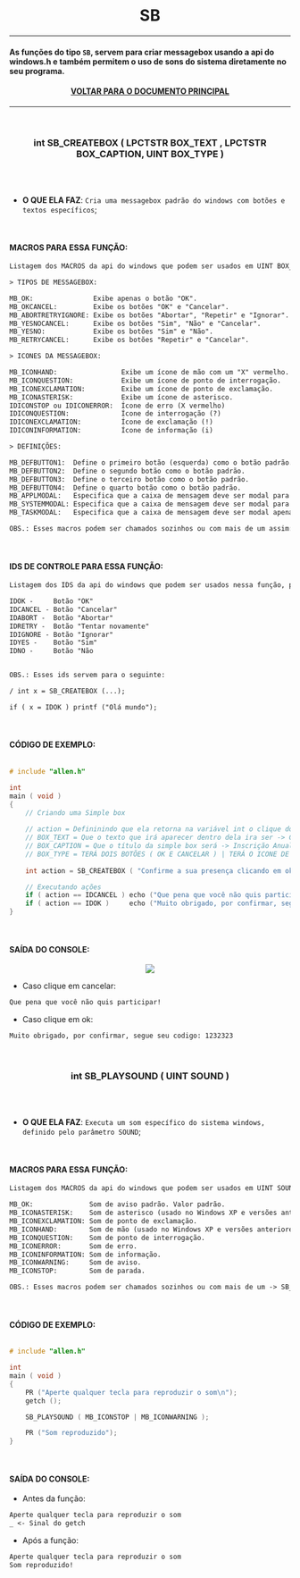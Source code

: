 <h1 align="center"> SB </h1>

---

#### As funções do tipo ` SB `, servem para criar messagebox usando a api do windows.h e também permitem o uso de sons do sistema diretamente no seu programa. 

#### <p align="center"> <a href="https://github.com/AllisonJunior/Random/tree/d18f674d1beaec2fbd48c33c0551cd901f1bcd3d/Projetos/C/%5B%20C%20%5D%20allen.h%20-%20Primeira%20vers%C3%A3o%20da%20biblioteca%20allen" title="Retornar a documentação."> VOLTAR PARA O DOCUMENTO PRINCIPAL</a> </p>

---








<br>

<h3 align="center"> int SB_CREATEBOX ( LPCTSTR BOX_TEXT , LPCTSTR BOX_CAPTION, UINT BOX_TYPE ) </h3> 

<br>
<br>

- **O QUE ELA FAZ**: `Cria uma messagebox padrão do windows com botões e textos específicos`;

<br>

#### MACROS PARA ESSA FUNÇÃO:

```txt
Listagem dos MACROS da api do windows que podem ser usados em UINT BOX_TYPE:

> TIPOS DE MESSAGEBOX:

MB_OK:               Exibe apenas o botão "OK".
MB_OKCANCEL:         Exibe os botões "OK" e "Cancelar".
MB_ABORTRETRYIGNORE: Exibe os botões "Abortar", "Repetir" e "Ignorar".
MB_YESNOCANCEL:      Exibe os botões "Sim", "Não" e "Cancelar".
MB_YESNO:            Exibe os botões "Sim" e "Não".
MB_RETRYCANCEL:      Exibe os botões "Repetir" e "Cancelar".

> ICONES DA MESSAGEBOX:

MB_ICONHAND:                Exibe um ícone de mão com um "X" vermelho.
MB_ICONQUESTION:            Exibe um ícone de ponto de interrogação.
MB_ICONEXCLAMATION:         Exibe um ícone de ponto de exclamação.
MB_ICONASTERISK:            Exibe um ícone de asterisco.
IDICONSTOP ou IDICONERROR:  Ícone de erro (X vermelho)
IDICONQUESTION:             Ícone de interrogação (?)
IDICONEXCLAMATION:          Ícone de exclamação (!)
IDICONINFORMATION:          Ícone de informação (i)

> DEFINIÇÕES:

MB_DEFBUTTON1:  Define o primeiro botão (esquerda) como o botão padrão.
MB_DEFBUTTON2:  Define o segundo botão como o botão padrão.
MB_DEFBUTTON3:  Define o terceiro botão como o botão padrão.
MB_DEFBUTTON4:  Define o quarto botão como o botão padrão.
MB_APPLMODAL:   Especifica que a caixa de mensagem deve ser modal para a aplicação atual.
MB_SYSTEMMODAL: Especifica que a caixa de mensagem deve ser modal para todo o sistema.
MB_TASKMODAL:   Especifica que a caixa de mensagem deve ser modal apenas para a janela atual.

OBS.: Esses macros podem ser chamados sozinhos ou com mais de um assim: MACRO | MACRO2 | MACRO 3
```

<br>

#### IDS DE CONTROLE PARA ESSA FUNÇÃO:

```txt
Listagem dos IDS da api do windows que podem ser usados nessa função, para controlar ações:

IDOK -     Botão "OK"
IDCANCEL - Botão "Cancelar"
IDABORT -  Botão "Abortar"
IDRETRY -  Botão "Tentar novamente"
IDIGNORE - Botão "Ignorar"
IDYES -    Botão "Sim"
IDNO -     Botão "Não


OBS.: Esses ids servem para o seguinte:

/ int x = SB_CREATEBOX (...);

if ( x = IDOK ) printf ("Olá mundo");

```

<br>

#### CÓDIGO DE EXEMPLO:

```c

# include "allen.h"

int 
main ( void )
{      
    // Criando uma Simple box
    
    // action = Defininindo que ela retorna na variável int o clique do usuário
    // BOX_TEXT = Que o texto que irá aparecer dentro dela ira ser -> Confirme a sua presença clicando em ok!
    // BOX_CAPTION = Que o título da simple box será -> Inscrição Anual
    // BOX_TYPE = TERÁ DOIS BOTÕES ( OK E CANCELAR ) | TERÁ O ICONE DE INFORMATION | O BOTÃO PADRÃO É O SEGUNDO -> MB_OKCANCEL | MB_ICONINFORMATION | MB_DEFBUTTON2
    
    int action = SB_CREATEBOX ( "Confirme a sua presença clicando em ok!" , "Inscrição Anual" , MB_OKCANCEL | MB_ICONINFORMATION | MB_DEFBUTTON2  );

    // Executando ações
    if ( action == IDCANCEL ) echo ("Que pena que você não quis participar!");
    if ( action == IDOK )     echo ("Muito obrigado, por confirmar, segue seu codigo: 1232323");
}

```

<br>

#### SAÍDA DO CONSOLE:

<p align="center">
  <img src="https://user-images.githubusercontent.com/114815898/232237311-1ba382e0-f7cc-4be7-98c6-9b1cb4c187d8.png">
</p>

- Caso clique em cancelar: 

```txt
Que pena que você não quis participar!
```

- Caso clique em ok: 

```txt
Muito obrigado, por confirmar, segue seu codigo: 1232323
```

















<br>

<h3 align="center"> int SB_PLAYSOUND ( UINT SOUND ) </h3> 

<br>
<br>

- **O QUE ELA FAZ**: `Executa um som específico do sistema windows, definido pelo parâmetro SOUND`;

<br>

#### MACROS PARA ESSA FUNÇÃO:

```txt
Listagem dos MACROS da api do windows que podem ser usados em UINT SOUND:

MB_OK:              Som de aviso padrão. Valor padrão.
MB_ICONASTERISK:    Som de asterisco (usado no Windows XP e versões anteriores).
MB_ICONEXCLAMATION: Som de ponto de exclamação.
MB_ICONHAND:        Som de mão (usado no Windows XP e versões anteriores).
MB_ICONQUESTION:    Som de ponto de interrogação.
MB_ICONERROR:       Som de erro.
MB_ICONINFORMATION: Som de informação.
MB_ICONWARNING:     Som de aviso.
MB_ICONSTOP:        Som de parada.

OBS.: Esses macros podem ser chamados sozinhos ou com mais de um -> SB_PLAYSOUND ( MB_ICONQUESTION  | MB_OK ); 
```

<br>

#### CÓDIGO DE EXEMPLO:

```c

# include "allen.h"

int 
main ( void )
{
    PR ("Aperte qualquer tecla para reproduzir o som\n");
    getch ();

    SB_PLAYSOUND ( MB_ICONSTOP | MB_ICONWARNING );

    PR ("Som reproduzido");
}

```

<br>

#### SAÍDA DO CONSOLE:

- Antes da função:

```txt
Aperte qualquer tecla para reproduzir o som
_ <- Sinal do getch
```

- Após a função:

```txt
Aperte qualquer tecla para reproduzir o som
Som reproduzido! 
```




















